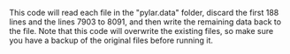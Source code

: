 This code will read each file in the "pylar.data" folder, discard the first 188 lines and the lines 7903 to 8091, and then write the remaining data back to the file. Note that this code will overwrite the existing files, so make sure you have a backup of the original files before running it.